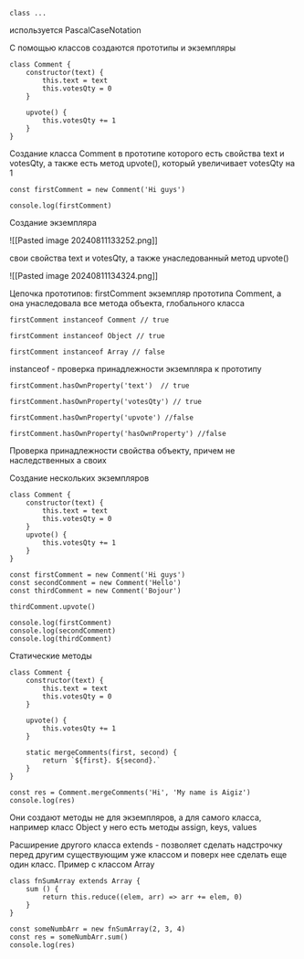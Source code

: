 
```
class ...
```

используется PascalCaseNotation

С помощью классов создаются прототипы и экземпляры

```
class Comment {
    constructor(text) {
        this.text = text
        this.votesQty = 0
    }

    upvote() {
        this.votesQty += 1
    }
}
```

Создание класса Comment в прототипе которого есть свойства text и votesQty, а также есть метод upvote(), который увеличивает votesQty на 1

```
const firstComment = new Comment('Hi guys')

console.log(firstComment)
```

Создание экземпляра

![[Pasted image 20240811133252.png]]

свои свойства text и votesQty, а также унаследованный метод upvote()


![[Pasted image 20240811134324.png]]

Цепочка прототипов: firstComment экземпляр прототипа Comment, а она унаследовала все метода объекта, глобального класса

```
firstComment instanceof Comment // true

firstComment instanceof Object // true
  
firstComment instanceof Array // false
```

instanceof - проверка принадлежности экземпляра к прототипу

```
firstComment.hasOwnProperty('text')  // true

firstComment.hasOwnProperty('votesQty') // true

firstComment.hasOwnProperty('upvote') //false

firstComment.hasOwnProperty('hasOwnProperty') //false
```

Проверка принадлежности свойства объекту, причем не наследственных а своих


Создание нескольких экземпляров

```
class Comment {
    constructor(text) {
        this.text = text
        this.votesQty = 0
    }
    upvote() {
        this.votesQty += 1
    }
}

const firstComment = new Comment('Hi guys')
const secondComment = new Comment('Hello')
const thirdComment = new Comment('Bojour')

thirdComment.upvote()

console.log(firstComment)
console.log(secondComment)
console.log(thirdComment)
```

Статические методы 

```
class Comment {
    constructor(text) {
        this.text = text
        this.votesQty = 0
    }
    
    upvote() {
        this.votesQty += 1
    }

    static mergeComments(first, second) {
        return `${first}. ${second}.`
    }
}

const res = Comment.mergeComments('Hi', 'My name is Aigiz')
console.log(res)
```

Они создают методы не для экземпляров, а для самого класса, например класс Object у него есть методы assign, keys, values

Расширение другого класса
extends - позволяет сделать надстрочку перед другим существующим уже классом и поверх нее сделать еще один класс. Пример с классом Array

```
class fnSumArray extends Array {
    sum () {
        return this.reduce((elem, arr) => arr += elem, 0)
    }
}

const someNumbArr = new fnSumArray(2, 3, 4)
const res = someNumbArr.sum()
console.log(res)
```